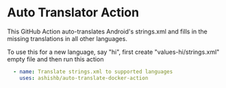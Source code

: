 # Auto Translator Action

This GitHub Action auto-translates Android's strings.xml and 
fills in the missing translations in all other languages.

To use this for a new language, say "hi", first create "values-hi/strings.xml" empty file
and then run this action

```yaml
  - name: Translate strings.xml to supported languages
    uses: ashishb/auto-translate-docker-action
```